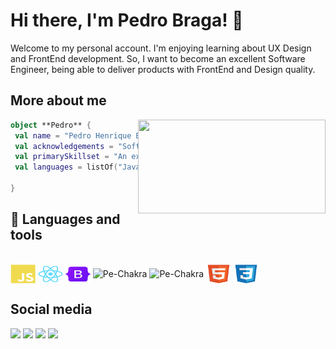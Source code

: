 # Hi there, I'm Pedro Braga! 👋

Welcome to my personal account. I'm enjoying learning about UX Design and FrontEnd development. So, I want to become an excellent Software Engineer, being able to deliver products with FrontEnd and Design quality.

##  More about me

<img align="right" height="150" width="300" src="https://i2.wp.com/allhtaccess.info/wp-content/uploads/2018/03/programming.gif?fit=1281%2C716&ssl=1" />

```kotlin
object **Pedro** {
 val name = "Pedro Henrique Braga de Castro"
 val acknowledgements = "Software Engineering curently in the 2nd period"
 val primarySkillset = "An excellent UX/UI FrontEnd Developer"
 val languages = listOf("JavaScript", "React", "UX/UI Design", "Bootstrap", "Chakra UI", "Figma")

}
```

## 🚀 Languages ​​and tools

<div style="display: inline_block"><br>
  <img align="center" alt="Pe-Js" height="30" width="40" src="https://raw.githubusercontent.com/devicons/devicon/master/icons/javascript/javascript-plain.svg">
  <img align="center" alt="Pe-React" height="30" width="40" src="https://raw.githubusercontent.com/devicons/devicon/master/icons/react/react-original.svg">
    <img align="center" alt="Pe-Boott" height="30" width="40" src="https://raw.githubusercontent.com/devicons/devicon/master/icons/bootstrap/bootstrap-original.svg">
     <img align="center" alt="Pe-Chakra" height="30" width="35" src="https://user-images.githubusercontent.com/25181517/190887639-d0ba4ec9-ddbe-45dd-bea1-4db83846503e.png">
      <img align="center" alt="Pe-Chakra" height="30" width="35" src="https://user-images.githubusercontent.com/25181517/202896760-337261ed-ee92-4979-84c4-d4b829c7355d.png">
 
  <img align="center" alt="Pe-HTML" height="30" width="40" src="https://raw.githubusercontent.com/devicons/devicon/master/icons/html5/html5-original.svg">
  <img align="center" alt="Pe-CSS" height="30" width="40" src="https://raw.githubusercontent.com/devicons/devicon/master/icons/css3/css3-original.svg">
</div>


## Social media

<div> 
  <a href="https://instagram.com/obragap" target="_blank"><img src="https://img.shields.io/badge/-Instagram-%23E4405F?style=for-the-badge&logo=instagram&logoColor=white" target="_blank"></a>
  <a href = "mailto:pcastro@sga.pucminas.br"><img src="https://img.shields.io/badge/-Gmail-%23333?style=for-the-badge&logo=gmail&logoColor=white" target="_blank"></a>
  <a href="https://www.linkedin.com/in/pedro-henrique-848416244/" target="_blank"><img src="https://img.shields.io/badge/-LinkedIn-%230077B5?style=for-the-badge&logo=linkedin&logoColor=white" target="_blank"></a> 
  <a href="https://www.tiktok.com/@pedrobragastudies" target="_blank"><img src="https://img.shields.io/badge/TikTok-000000?style=for-the-badge&logo=tiktok&logoColor=white" target="_blank"></a>
</div>

